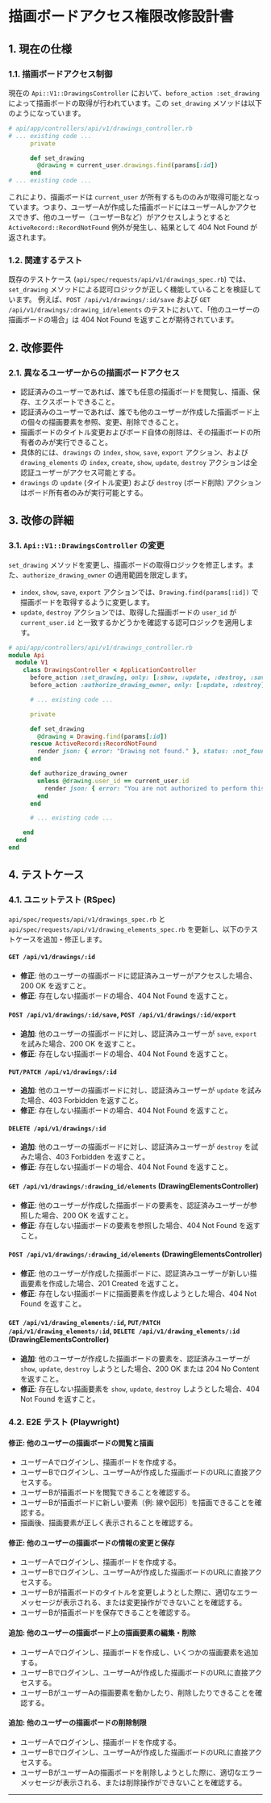 # 描画ボードアクセス権限改修設計書

## 1. 現在の仕様

### 1.1. 描画ボードアクセス制御
現在の `Api::V1::DrawingsController` において、`before_action :set_drawing` によって描画ボードの取得が行われています。この `set_drawing` メソッドは以下のようになっています。

```ruby
# api/app/controllers/api/v1/drawings_controller.rb
# ... existing code ...
      private

      def set_drawing
        @drawing = current_user.drawings.find(params[:id])
      end
# ... existing code ...
```

これにより、描画ボードは `current_user` が所有するもののみが取得可能となっています。つまり、ユーザーAが作成した描画ボードにはユーザーAしかアクセスできず、他のユーザー（ユーザーBなど）がアクセスしようとすると `ActiveRecord::RecordNotFound` 例外が発生し、結果として 404 Not Found が返されます。

### 1.2. 関連するテスト
既存のテストケース (`api/spec/requests/api/v1/drawings_spec.rb`) では、`set_drawing` メソッドによる認可ロジックが正しく機能していることを検証しています。
例えば、`POST /api/v1/drawings/:id/save` および `GET /api/v1/drawings/:drawing_id/elements` のテストにおいて、「他のユーザーの描画ボードの場合」は 404 Not Found を返すことが期待されています。

## 2. 改修要件

### 2.1. 異なるユーザーからの描画ボードアクセス
*   認証済みのユーザーであれば、誰でも任意の描画ボードを閲覧し、描画、保存、エクスポートできること。
*   認証済みのユーザーであれば、誰でも他のユーザーが作成した描画ボード上の個々の描画要素を参照、変更、削除できること。
*   描画ボードのタイトル変更およびボード自体の削除は、その描画ボードの所有者のみが実行できること。
*   具体的には、`drawings` の `index`, `show`, `save`, `export` アクション、および `drawing_elements` の `index`, `create`, `show`, `update`, `destroy` アクションは全認証ユーザーがアクセス可能とする。
*   `drawings` の `update` (タイトル変更) および `destroy` (ボード削除) アクションはボード所有者のみが実行可能とする。

## 3. 改修の詳細

### 3.1. `Api::V1::DrawingsController` の変更
`set_drawing` メソッドを変更し、描画ボードの取得ロジックを修正します。また、`authorize_drawing_owner` の適用範囲を限定します。

-   `index`, `show`, `save`, `export` アクションでは、`Drawing.find(params[:id])` で描画ボードを取得するように変更します。
-   `update`, `destroy` アクションでは、取得した描画ボードの `user_id` が `current_user.id` と一致するかどうかを確認する認可ロジックを適用します。

```ruby
# api/app/controllers/api/v1/drawings_controller.rb
module Api
  module V1
    class DrawingsController < ApplicationController
      before_action :set_drawing, only: [:show, :update, :destroy, :save, :export]
      before_action :authorize_drawing_owner, only: [:update, :destroy]

      # ... existing code ...

      private

      def set_drawing
        @drawing = Drawing.find(params[:id])
      rescue ActiveRecord::RecordNotFound
        render json: { error: "Drawing not found." }, status: :not_found
      end

      def authorize_drawing_owner
        unless @drawing.user_id == current_user.id
          render json: { error: "You are not authorized to perform this action." }, status: :forbidden
        end
      end

      # ... existing code ...

    end
  end
end
```

## 4. テストケース

### 4.1. ユニットテスト (RSpec)
`api/spec/requests/api/v1/drawings_spec.rb` と `api/spec/requests/api/v1/drawing_elements_spec.rb` を更新し、以下のテストケースを追加・修正します。

#### `GET /api/v1/drawings/:id`
*   **修正**: 他のユーザーの描画ボードに認証済みユーザーがアクセスした場合、200 OK を返すこと。
*   **修正**: 存在しない描画ボードの場合、404 Not Found を返すこと。

#### `POST /api/v1/drawings/:id/save`, `POST /api/v1/drawings/:id/export`
*   **追加**: 他のユーザーの描画ボードに対し、認証済みユーザーが `save`, `export` を試みた場合、200 OK を返すこと。
*   **修正**: 存在しない描画ボードの場合、404 Not Found を返すこと。

#### `PUT/PATCH /api/v1/drawings/:id`
*   **追加**: 他のユーザーの描画ボードに対し、認証済みユーザーが `update` を試みた場合、403 Forbidden を返すこと。
*   **修正**: 存在しない描画ボードの場合、404 Not Found を返すこと。

#### `DELETE /api/v1/drawings/:id`
*   **追加**: 他のユーザーの描画ボードに対し、認証済みユーザーが `destroy` を試みた場合、403 Forbidden を返すこと。
*   **修正**: 存在しない描画ボードの場合、404 Not Found を返すこと。

#### `GET /api/v1/drawings/:drawing_id/elements` (DrawingElementsController)
*   **修正**: 他のユーザーが作成した描画ボードの要素を、認証済みユーザーが参照した場合、200 OK を返すこと。
*   **修正**: 存在しない描画ボードの要素を参照した場合、404 Not Found を返すこと。

#### `POST /api/v1/drawings/:drawing_id/elements` (DrawingElementsController)
*   **修正**: 他のユーザーが作成した描画ボードに、認証済みユーザーが新しい描画要素を作成した場合、201 Created を返すこと。
*   **修正**: 存在しない描画ボードに描画要素を作成しようとした場合、404 Not Found を返すこと。

#### `GET /api/v1/drawing_elements/:id`, `PUT/PATCH /api/v1/drawing_elements/:id`, `DELETE /api/v1/drawing_elements/:id` (DrawingElementsController)
*   **追加**: 他のユーザーが作成した描画ボードの要素を、認証済みユーザーが `show`, `update`, `destroy` しようとした場合、200 OK または 204 No Content を返すこと。
*   **修正**: 存在しない描画要素を `show`, `update`, `destroy` しようとした場合、404 Not Found を返すこと。

### 4.2. E2E テスト (Playwright)

#### **修正**: 他のユーザーの描画ボードの閲覧と描画
*   ユーザーAでログインし、描画ボードを作成する。
*   ユーザーBでログインし、ユーザーAが作成した描画ボードのURLに直接アクセスする。
*   ユーザーBが描画ボードを閲覧できることを確認する。
*   ユーザーBが描画ボードに新しい要素（例: 線や図形）を描画できることを確認する。
*   描画後、描画要素が正しく表示されることを確認する。

#### **修正**: 他のユーザーの描画ボードの情報の変更と保存
*   ユーザーAでログインし、描画ボードを作成する。
*   ユーザーBでログインし、ユーザーAが作成した描画ボードのURLに直接アクセスする。
*   ユーザーBが描画ボードのタイトルを変更しようとした際に、適切なエラーメッセージが表示される、または変更操作ができないことを確認する。
*   ユーザーBが描画ボードを保存できることを確認する。

#### **追加**: 他のユーザーの描画ボード上の描画要素の編集・削除
*   ユーザーAでログインし、描画ボードを作成し、いくつかの描画要素を追加する。
*   ユーザーBでログインし、ユーザーAが作成した描画ボードのURLに直接アクセスする。
*   ユーザーBがユーザーAの描画要素を動かしたり、削除したりできることを確認する。

#### **追加**: 他のユーザーの描画ボードの削除制限
*   ユーザーAでログインし、描画ボードを作成する。
*   ユーザーBでログインし、ユーザーAが作成した描画ボードのURLに直接アクセスする。
*   ユーザーBがユーザーAの描画ボードを削除しようとした際に、適切なエラーメッセージが表示される、または削除操作ができないことを確認する。

---
